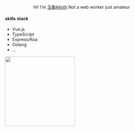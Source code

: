 <p align="center"> Hi! I'm <a href="https://github.com/akex4963">玉衡Alioth</a></h3>
Not a web worker just amateur

#### skills stack

+ Vue.js
+ TypeScript
+ Express/Koa
+ Golang
+ ...

 <img height="230" src="https://github-readme-streak-stats.herokuapp.com/?user=Alioth996&theme=radical"/>


